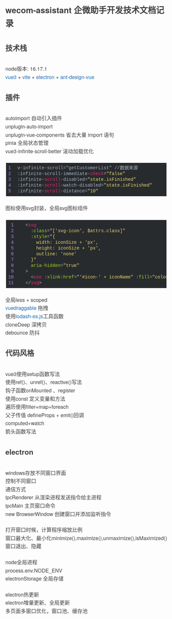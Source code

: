 <div class="output_wrapper" id="output_wrapper_id" style="font-size: 16px; color: rgb(62, 62, 62); line-height: 1.6; word-spacing: 0px; letter-spacing: 0px; font-family: 'Helvetica Neue', Helvetica, 'Hiragino Sans GB', 'Microsoft YaHei', Arial, sans-serif;"><h1 id="hwecomassistant" style="color: inherit; line-height: inherit; padding: 0px; margin: 1.5em 0px; font-weight: bold; font-size: 1.6em;"><span style="font-size: inherit; color: inherit; line-height: inherit; margin: 0px; padding: 0px;">wecom-assistant 企微助手开发技术文档记录</span></h1>
<h2 id="h" style="color: inherit; line-height: inherit; padding: 0px; margin: 1.5em 0px; font-weight: bold; font-size: 1.4em;"><span style="font-size: inherit; color: inherit; line-height: inherit; margin: 0px; padding: 0px;">技术栈</span></h2>
<p style="font-size: inherit; color: inherit; line-height: inherit; padding: 0px; margin: 1.5em 0px;">node版本: 16.17.1    <br><a href="https://cn.vuejs.org/" style="font-size: inherit; line-height: inherit; margin: 0px; padding: 0px; text-decoration: none; color: rgb(30, 107, 184); overflow-wrap: break-word;">vue3</a> + <a href="https://cn.vitejs.dev/" style="font-size: inherit; line-height: inherit; margin: 0px; padding: 0px; text-decoration: none; color: rgb(30, 107, 184); overflow-wrap: break-word;">vite</a> + <a href="https://www.electronjs.org/zh/" style="font-size: inherit; line-height: inherit; margin: 0px; padding: 0px; text-decoration: none; color: rgb(30, 107, 184); overflow-wrap: break-word;">electron</a> + <a href="https://www.antdv.com/components/overview-cn/" style="font-size: inherit; line-height: inherit; margin: 0px; padding: 0px; text-decoration: none; color: rgb(30, 107, 184); overflow-wrap: break-word;">ant-design-vue</a></p>
<h2 id="h-1" style="color: inherit; line-height: inherit; padding: 0px; margin: 1.5em 0px; font-weight: bold; font-size: 1.4em;"><span style="font-size: inherit; color: inherit; line-height: inherit; margin: 0px; padding: 0px;">插件</span></h2>
<p style="font-size: inherit; color: inherit; line-height: inherit; padding: 0px; margin: 1.5em 0px;">autoimport 自动引入插件<br>unplugin-auto-import<br>unplugin-vue-components 省去大量 import 语句<br>pinia 全局状态管理<br>vue3-infinite-scroll-better 滚动加载优化</p>
<pre style="font-size: inherit; color: inherit; line-height: inherit; margin: 0px; padding: 0px;"><code class="hljs sql" style="overflow-wrap: break-word; margin: 0px 2px; line-height: 18px; font-size: 14px; font-weight: normal; word-spacing: 0px; letter-spacing: 0px; font-family: Consolas, Inconsolata, Courier, monospace; border-radius: 0px; color: rgb(169, 183, 198); background: rgb(40, 43, 46); overflow-x: auto; padding: 0.5em; white-space: pre !important; word-wrap: normal !important; word-break: normal !important; overflow: auto !important; display: -webkit-box !important;"><span class="linenum hljs-number" style="font-size: inherit; line-height: inherit; margin: 0px; padding: 0px; color: rgb(174, 135, 250); padding-right: 20px; word-spacing: 0px; word-wrap: inherit !important; word-break: inherit !important;">1</span>v-infinite-scroll="getCustomerList"&nbsp;//数据来源<br><span class="linenum hljs-number" style="font-size: inherit; line-height: inherit; margin: 0px; padding: 0px; color: rgb(174, 135, 250); padding-right: 20px; word-spacing: 0px; word-wrap: inherit !important; word-break: inherit !important;">2</span>:infinite-scroll-immediate-<span class="hljs-keyword" style="font-size: inherit; line-height: inherit; margin: 0px; padding: 0px; color: rgb(248, 35, 117); word-wrap: inherit !important; word-break: inherit !important;">check</span>=<span class="hljs-string" style="font-size: inherit; line-height: inherit; margin: 0px; padding: 0px; color: rgb(238, 220, 112); word-wrap: inherit !important; word-break: inherit !important;">"false"</span><br><span class="linenum hljs-number" style="font-size: inherit; line-height: inherit; margin: 0px; padding: 0px; color: rgb(174, 135, 250); padding-right: 20px; word-spacing: 0px; word-wrap: inherit !important; word-break: inherit !important;">3</span>:infinite-<span class="hljs-keyword" style="font-size: inherit; line-height: inherit; margin: 0px; padding: 0px; color: rgb(248, 35, 117); word-wrap: inherit !important; word-break: inherit !important;">scroll</span>-disabled=<span class="hljs-string" style="font-size: inherit; line-height: inherit; margin: 0px; padding: 0px; color: rgb(238, 220, 112); word-wrap: inherit !important; word-break: inherit !important;">"state.isFinished"</span><br><span class="linenum hljs-number" style="font-size: inherit; line-height: inherit; margin: 0px; padding: 0px; color: rgb(174, 135, 250); padding-right: 20px; word-spacing: 0px; word-wrap: inherit !important; word-break: inherit !important;">4</span>:infinite-<span class="hljs-keyword" style="font-size: inherit; line-height: inherit; margin: 0px; padding: 0px; color: rgb(248, 35, 117); word-wrap: inherit !important; word-break: inherit !important;">scroll</span>-watch-disabled=<span class="hljs-string" style="font-size: inherit; line-height: inherit; margin: 0px; padding: 0px; color: rgb(238, 220, 112); word-wrap: inherit !important; word-break: inherit !important;">"state.isFinished"</span><br><span class="linenum hljs-number" style="font-size: inherit; line-height: inherit; margin: 0px; padding: 0px; color: rgb(174, 135, 250); padding-right: 20px; word-spacing: 0px; word-wrap: inherit !important; word-break: inherit !important;">5</span>:infinite-<span class="hljs-keyword" style="font-size: inherit; line-height: inherit; margin: 0px; padding: 0px; color: rgb(248, 35, 117); word-wrap: inherit !important; word-break: inherit !important;">scroll</span>-distance=<span class="hljs-string" style="font-size: inherit; line-height: inherit; margin: 0px; padding: 0px; color: rgb(238, 220, 112); word-wrap: inherit !important; word-break: inherit !important;">"10"</span><br></code></pre>
<p style="font-size: inherit; color: inherit; line-height: inherit; padding: 0px; margin: 1.5em 0px;">图标使用svg封装，全局svg图标组件</p>
<pre style="font-size: inherit; color: inherit; line-height: inherit; margin: 0px; padding: 0px;"><code class="hljs xml" style="overflow-wrap: break-word; margin: 0px 2px; line-height: 18px; font-size: 14px; font-weight: normal; word-spacing: 0px; letter-spacing: 0px; font-family: Consolas, Inconsolata, Courier, monospace; border-radius: 0px; color: rgb(169, 183, 198); background: rgb(40, 43, 46); overflow-x: auto; padding: 0.5em; white-space: pre !important; word-wrap: normal !important; word-break: normal !important; overflow: auto !important; display: -webkit-box !important;"><span class="linenum hljs-number" style="font-size: inherit; line-height: inherit; margin: 0px; padding: 0px; color: rgb(174, 135, 250); padding-right: 20px; word-spacing: 0px; word-wrap: inherit !important; word-break: inherit !important;"> 1</span>&nbsp;&nbsp;<span class="hljs-tag" style="font-size: inherit; color: inherit; line-height: inherit; margin: 0px; padding: 0px; word-wrap: inherit !important; word-break: inherit !important;">&lt;<span class="hljs-name" style="font-size: inherit; line-height: inherit; margin: 0px; padding: 0px; color: rgb(248, 35, 117); word-wrap: inherit !important; word-break: inherit !important;">svg</span><br><span class="linenum hljs-number" style="font-size: inherit; line-height: inherit; margin: 0px; padding: 0px; color: rgb(174, 135, 250); padding-right: 20px; word-spacing: 0px; word-wrap: inherit !important; word-break: inherit !important;"> 2</span>&nbsp;&nbsp;&nbsp;&nbsp;<span class="hljs-attr" style="font-size: inherit; line-height: inherit; margin: 0px; padding: 0px; color: rgb(165, 218, 45); word-wrap: inherit !important; word-break: inherit !important;">:class</span>=<span class="hljs-string" style="font-size: inherit; line-height: inherit; margin: 0px; padding: 0px; color: rgb(238, 220, 112); word-wrap: inherit !important; word-break: inherit !important;">"['svg-icon',&nbsp;$attrs.class]"</span><br><span class="linenum hljs-number" style="font-size: inherit; line-height: inherit; margin: 0px; padding: 0px; color: rgb(174, 135, 250); padding-right: 20px; word-spacing: 0px; word-wrap: inherit !important; word-break: inherit !important;"> 3</span>&nbsp;&nbsp;&nbsp;&nbsp;<span class="hljs-attr" style="font-size: inherit; line-height: inherit; margin: 0px; padding: 0px; color: rgb(165, 218, 45); word-wrap: inherit !important; word-break: inherit !important;">:style</span>=<span class="hljs-string" style="font-size: inherit; line-height: inherit; margin: 0px; padding: 0px; color: rgb(238, 220, 112); word-wrap: inherit !important; word-break: inherit !important;">"{<br><span class="linenum hljs-number" style="font-size: inherit; line-height: inherit; margin: 0px; padding: 0px; color: rgb(174, 135, 250); padding-right: 20px; word-spacing: 0px; word-wrap: inherit !important; word-break: inherit !important;"> 4</span>&nbsp;&nbsp;&nbsp;&nbsp;&nbsp;&nbsp;width:&nbsp;iconSize&nbsp;+&nbsp;'px',<br><span class="linenum hljs-number" style="font-size: inherit; line-height: inherit; margin: 0px; padding: 0px; color: rgb(174, 135, 250); padding-right: 20px; word-spacing: 0px; word-wrap: inherit !important; word-break: inherit !important;"> 5</span>&nbsp;&nbsp;&nbsp;&nbsp;&nbsp;&nbsp;height:&nbsp;iconSize&nbsp;+&nbsp;'px',<br><span class="linenum hljs-number" style="font-size: inherit; line-height: inherit; margin: 0px; padding: 0px; color: rgb(174, 135, 250); padding-right: 20px; word-spacing: 0px; word-wrap: inherit !important; word-break: inherit !important;"> 6</span>&nbsp;&nbsp;&nbsp;&nbsp;&nbsp;&nbsp;outline:&nbsp;'none'<br><span class="linenum hljs-number" style="font-size: inherit; line-height: inherit; margin: 0px; padding: 0px; color: rgb(174, 135, 250); padding-right: 20px; word-spacing: 0px; word-wrap: inherit !important; word-break: inherit !important;"> 7</span>&nbsp;&nbsp;&nbsp;&nbsp;}"</span><br><span class="linenum hljs-number" style="font-size: inherit; line-height: inherit; margin: 0px; padding: 0px; color: rgb(174, 135, 250); padding-right: 20px; word-spacing: 0px; word-wrap: inherit !important; word-break: inherit !important;"> 8</span>&nbsp;&nbsp;&nbsp;&nbsp;<span class="hljs-attr" style="font-size: inherit; line-height: inherit; margin: 0px; padding: 0px; color: rgb(165, 218, 45); word-wrap: inherit !important; word-break: inherit !important;">aria-hidden</span>=<span class="hljs-string" style="font-size: inherit; line-height: inherit; margin: 0px; padding: 0px; color: rgb(238, 220, 112); word-wrap: inherit !important; word-break: inherit !important;">"true"</span><br><span class="linenum hljs-number" style="font-size: inherit; line-height: inherit; margin: 0px; padding: 0px; color: rgb(174, 135, 250); padding-right: 20px; word-spacing: 0px; word-wrap: inherit !important; word-break: inherit !important;"> 9</span>&nbsp;&nbsp;&gt;</span><br><span class="linenum hljs-number" style="font-size: inherit; line-height: inherit; margin: 0px; padding: 0px; color: rgb(174, 135, 250); padding-right: 20px; word-spacing: 0px; word-wrap: inherit !important; word-break: inherit !important;">10</span>&nbsp;&nbsp;&nbsp;&nbsp;<span class="hljs-tag" style="font-size: inherit; color: inherit; line-height: inherit; margin: 0px; padding: 0px; word-wrap: inherit !important; word-break: inherit !important;">&lt;<span class="hljs-name" style="font-size: inherit; line-height: inherit; margin: 0px; padding: 0px; color: rgb(248, 35, 117); word-wrap: inherit !important; word-break: inherit !important;">use</span>&nbsp;<span class="hljs-attr" style="font-size: inherit; line-height: inherit; margin: 0px; padding: 0px; color: rgb(165, 218, 45); word-wrap: inherit !important; word-break: inherit !important;">:xlink:href</span>=<span class="hljs-string" style="font-size: inherit; line-height: inherit; margin: 0px; padding: 0px; color: rgb(238, 220, 112); word-wrap: inherit !important; word-break: inherit !important;">"'#icon-'&nbsp;+&nbsp;iconName"</span>&nbsp;<span class="hljs-attr" style="font-size: inherit; line-height: inherit; margin: 0px; padding: 0px; color: rgb(165, 218, 45); word-wrap: inherit !important; word-break: inherit !important;">:fill</span>=<span class="hljs-string" style="font-size: inherit; line-height: inherit; margin: 0px; padding: 0px; color: rgb(238, 220, 112); word-wrap: inherit !important; word-break: inherit !important;">"color"</span>&nbsp;/&gt;</span><br><span class="linenum hljs-number" style="font-size: inherit; line-height: inherit; margin: 0px; padding: 0px; color: rgb(174, 135, 250); padding-right: 20px; word-spacing: 0px; word-wrap: inherit !important; word-break: inherit !important;">11</span>&nbsp;&nbsp;<span class="hljs-tag" style="font-size: inherit; color: inherit; line-height: inherit; margin: 0px; padding: 0px; word-wrap: inherit !important; word-break: inherit !important;">&lt;/<span class="hljs-name" style="font-size: inherit; line-height: inherit; margin: 0px; padding: 0px; color: rgb(248, 35, 117); word-wrap: inherit !important; word-break: inherit !important;">svg</span>&gt;</span><br></code></pre>
<p style="font-size: inherit; color: inherit; line-height: inherit; padding: 0px; margin: 1.5em 0px;">全局less + scoped<br><a href="https://www.itxst.com/vue-draggable/j6vzfv6r.html" style="font-size: inherit; line-height: inherit; margin: 0px; padding: 0px; text-decoration: none; color: rgb(30, 107, 184); overflow-wrap: break-word;">vuedraggable</a> 拖拽<br>使用<a href="https://blog.csdn.net/qq_45007419/article/details/124497061" style="font-size: inherit; line-height: inherit; margin: 0px; padding: 0px; text-decoration: none; color: rgb(30, 107, 184); overflow-wrap: break-word;">lodash-es.js</a>工具函数<br>cloneDeep 深拷贝<br>debounce 防抖</p>
<h2 id="h-2" style="color: inherit; line-height: inherit; padding: 0px; margin: 1.5em 0px; font-weight: bold; font-size: 1.4em;"><span style="font-size: inherit; color: inherit; line-height: inherit; margin: 0px; padding: 0px;">代码风格</span></h2>
<p style="font-size: inherit; color: inherit; line-height: inherit; padding: 0px; margin: 1.5em 0px;">vue3使用setup函数写法<br>使用ref()、unref()、reactive()写法<br>钩子函数onMounted 、register<br>使用const 定义变量和方法<br>遍历使用filter+map+foreach<br>父子传值 defineProps + emit()回调<br>computed+watch<br>箭头函数写法</p>
<h2 id="helectron" style="color: inherit; line-height: inherit; padding: 0px; margin: 1.5em 0px; font-weight: bold; font-size: 1.4em;"><span style="font-size: inherit; color: inherit; line-height: inherit; margin: 0px; padding: 0px;">electron</span></h2>
<p style="font-size: inherit; color: inherit; line-height: inherit; padding: 0px; margin: 1.5em 0px;">windows存放不同窗口界面<br>控制不同窗口<br>通信方式<br>ipcRenderer 从渲染进程发送指令给主进程<br>ipcMain 主页窗口命令<br>new BrowserWindow 创建窗口并添加监听指令</p>
<p style="font-size: inherit; color: inherit; line-height: inherit; padding: 0px; margin: 1.5em 0px;">打开窗口时候，计算程序缩放比例<br>窗口最大化、最小化minimize(),maximize(),unmaximize(),isMaximized()<br>窗口退出、隐藏</p>
<p style="font-size: inherit; color: inherit; line-height: inherit; padding: 0px; margin: 1.5em 0px;">node全局进程<br>process.env.NODE_ENV<br>electronStorage 全局存储</p>
<p style="font-size: inherit; color: inherit; line-height: inherit; padding: 0px; margin: 1.5em 0px;">electron热更新<br>electron增量更新、全局更新<br>多页面多窗口优化，窗口池、缓存池</p></div>
